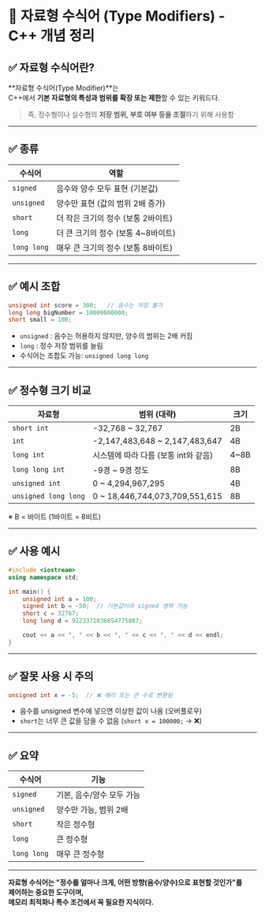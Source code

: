 # 🧩 자료형 수식어 (Type Modifiers) - C++ 개념 정리

## ✅ 자료형 수식어란?

**자료형 수식어(Type Modifier)**는  
C++에서 **기본 자료형의 특성과 범위를 확장 또는 제한**할 수 있는 키워드다.

> 즉, 정수형이나 실수형의 **저장 범위, 부호 여부 등을 조절**하기 위해 사용함

---

## ✅ 종류

| 수식어       | 역할                              |
|--------------|-----------------------------------|
| `signed`     | 음수와 양수 모두 표현 (기본값)       |
| `unsigned`   | 양수만 표현 (값의 범위 2배 증가)     |
| `short`      | 더 작은 크기의 정수 (보통 2바이트)   |
| `long`       | 더 큰 크기의 정수 (보통 4~8바이트)   |
| `long long`  | 매우 큰 크기의 정수 (보통 8바이트)   |

---

## ✅ 예시 조합

```cpp
unsigned int score = 300;   // 음수는 저장 불가
long long bigNumber = 10000000000;
short small = 100;
```

- `unsigned` : 음수는 허용하지 않지만, 양수의 범위는 2배 커짐
- `long` : 정수 저장 범위를 늘림
- 수식어는 조합도 가능: `unsigned long long`

---

## ✅ 정수형 크기 비교

| 자료형              | 범위 (대략)                           | 크기 |
|---------------------|----------------------------------------|------|
| `short int`         | -32,768 ~ 32,767                       | 2B   |
| `int`               | -2,147,483,648 ~ 2,147,483,647         | 4B   |
| `long int`          | 시스템에 따라 다름 (보통 int와 같음)   | 4~8B |
| `long long int`     | -9경 ~ 9경 정도                        | 8B   |
| `unsigned int`      | 0 ~ 4,294,967,295                      | 4B   |
| `unsigned long long`| 0 ~ 18,446,744,073,709,551,615         | 8B   |

※ B = 바이트 (1바이트 = 8비트)

---

## ✅ 사용 예시

```cpp
#include <iostream>
using namespace std;

int main() {
    unsigned int a = 100;
    signed int b = -50;  // 기본값이라 signed 생략 가능
    short c = 32767;
    long long d = 9223372036854775807;

    cout << a << ", " << b << ", " << c << ", " << d << endl;
}
```

---

## ✅ 잘못 사용 시 주의

```cpp
unsigned int x = -5;  // ❌ 에러 또는 큰 수로 변환됨
```

- 음수를 unsigned 변수에 넣으면 이상한 값이 나옴 (오버플로우)
- `short`는 너무 큰 값을 담을 수 없음 (`short x = 100000;` → ❌)

---

## ✅ 요약

| 수식어           | 기능 |
|------------------|------|
| `signed`         | 기본, 음수/양수 모두 가능 |
| `unsigned`       | 양수만 가능, 범위 2배 |
| `short`          | 작은 정수형 |
| `long`           | 큰 정수형 |
| `long long`      | 매우 큰 정수형 |

---

**자료형 수식어는 "정수를 얼마나 크게, 어떤 방향(음수/양수)으로 표현할 것인가"를  
제어하는 중요한 도구이며,  
메모리 최적화나 특수 조건에서 꼭 필요한 지식이다.**
